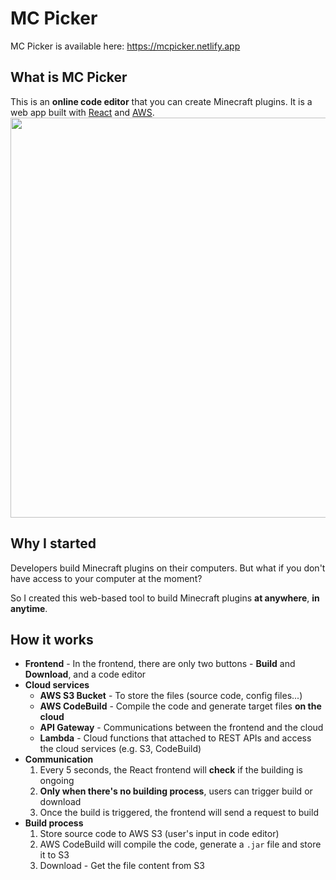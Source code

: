 # MC Picker

MC Picker is available here: https://mcpicker.netlify.app
## What is MC Picker
This is an **online code editor** that you can create Minecraft plugins.
It is a web app built with [React](https://react.dev/) and [AWS](https://aws.amazon.com/).
<img width="640" alt="" src="https://github.com/JunweiNotAvailable/mc-picker/assets/89463326/5442b94d-d416-489d-842b-0bba431ea581" >


## Why I started
Developers build Minecraft plugins on their computers. But what if you don't have access to your computer at the moment?

So I created this web-based tool to build Minecraft plugins **at anywhere**, **in anytime**.

## How it works
- **Frontend** - In the frontend, there are only two buttons - **Build** and **Download**, and a code editor
- **Cloud services**
  - **AWS S3 Bucket** - To store the files (source code, config files...)
  - **AWS CodeBuild** - Compile the code and generate target files **on the cloud**
  - **API Gateway** - Communications between the frontend and the cloud
  - **Lambda** - Cloud functions that attached to REST APIs and access the cloud services (e.g. S3, CodeBuild)
- **Communication**
  1. Every 5 seconds, the React frontend will **check** if the building is ongoing
  2. **Only when there's no building process**, users can trigger build or download
  3. Once the build is triggered, the frontend will send a request to build
- **Build process**
  1. Store source code to AWS S3 (user's input in code editor)
  2. AWS CodeBuild will compile the code, generate a `.jar` file and store it to S3
  3. Download - Get the file content from S3
